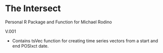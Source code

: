 # The Intersect
Personal R Package and Function for Michael Rodino

V.001 
 - Contains tsVec function for creating time series vectors from a start and end POSIxct date.
